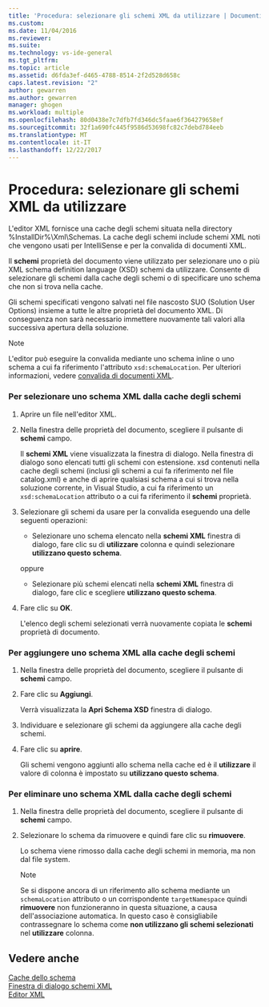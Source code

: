 ```yaml
---
title: 'Procedura: selezionare gli schemi XML da utilizzare | Documenti Microsoft'
ms.custom: 
ms.date: 11/04/2016
ms.reviewer: 
ms.suite: 
ms.technology: vs-ide-general
ms.tgt_pltfrm: 
ms.topic: article
ms.assetid: d6fda3ef-d465-4788-8514-2f2d528d658c
caps.latest.revision: "2"
author: gewarren
ms.author: gewarren
manager: ghogen
ms.workload: multiple
ms.openlocfilehash: 80d0438e7c7dfb7fd346dc5faae6f364279658ef
ms.sourcegitcommit: 32f1a690fc445f9586d53698fc82c7debd784eeb
ms.translationtype: MT
ms.contentlocale: it-IT
ms.lasthandoff: 12/22/2017
---
```

# <a name="how-to-select-the-xml-schemas-to-use"></a>Procedura: selezionare gli schemi XML da utilizzare
L'editor XML fornisce una cache degli schemi situata nella directory %InstallDir%\Xml\Schemas. La cache degli schemi include schemi XML noti che vengono usati per IntelliSense e per la convalida di documenti XML.  
  
 Il **schemi** proprietà del documento viene utilizzato per selezionare uno o più XML schema definition language (XSD) schemi da utilizzare. Consente di selezionare gli schemi dalla cache degli schemi o di specificare uno schema che non si trova nella cache.  
  
 Gli schemi specificati vengono salvati nel file nascosto SUO (Solution User Options) insieme a tutte le altre proprietà del documento XML. Di conseguenza non sarà necessario immettere nuovamente tali valori alla successiva apertura della soluzione.  
  
> [!NOTE]
>  L'editor può eseguire la convalida mediante uno schema inline o uno schema a cui fa riferimento l'attributo `xsd:schemaLocation`. Per ulteriori informazioni, vedere [convalida di documenti XML](../xml-tools/xml-document-validation.md).  
  
### <a name="to-select-an-xml-schema-from-the-schema-cache"></a>Per selezionare uno schema XML dalla cache degli schemi  
  
1.  Aprire un file nell'editor XML.  
  
2.  Nella finestra delle proprietà del documento, scegliere il pulsante di **schemi** campo.  
  
     Il **schemi XML** viene visualizzata la finestra di dialogo. Nella finestra di dialogo sono elencati tutti gli schemi con estensione. xsd contenuti nella cache degli schemi (inclusi gli schemi a cui fa riferimento nel file catalog.xml) e anche di aprire qualsiasi schema a cui si trova nella soluzione corrente, in Visual Studio, a cui fa riferimento un `xsd:schemaLocation` attributo o a cui fa riferimento il **schemi** proprietà.  
  
3.  Selezionare gli schemi da usare per la convalida eseguendo una delle seguenti operazioni:  
  
    -   Selezionare uno schema elencato nella **schemi XML** finestra di dialogo, fare clic su di **utilizzare** colonna e quindi selezionare **utilizzano questo schema**.  
  
     oppure  
  
    -   Selezionare più schemi elencati nella **schemi XML** finestra di dialogo, fare clic e scegliere **utilizzano questo schema**.  
  
4.  Fare clic su **OK**.  
  
     L'elenco degli schemi selezionati verrà nuovamente copiata le **schemi** proprietà di documento.  
  
### <a name="to-add-an-xml-schema-to-the-schema-cache"></a>Per aggiungere uno schema XML alla cache degli schemi  
  
1.  Nella finestra delle proprietà del documento, scegliere il pulsante di **schemi** campo.  
  
2.  Fare clic su **Aggiungi**.  
  
     Verrà visualizzata la **Apri Schema XSD** finestra di dialogo.  
  
3.  Individuare e selezionare gli schemi da aggiungere alla cache degli schemi.  
  
4.  Fare clic su **aprire**.  
  
     Gli schemi vengono aggiunti allo schema nella cache ed è il **utilizzare** il valore di colonna è impostato su **utilizzano questo schema**.  
  
### <a name="to-delete-an-xml-schema-from-the-schema-cache"></a>Per eliminare uno schema XML dalla cache degli schemi  
  
1.  Nella finestra delle proprietà del documento, scegliere il pulsante di **schemi** campo.  
  
2.  Selezionare lo schema da rimuovere e quindi fare clic su **rimuovere**.  
  
     Lo schema viene rimosso dalla cache degli schemi in memoria, ma non dal file system.  
  
    > [!NOTE]
    >  Se si dispone ancora di un riferimento allo schema mediante un `schemaLocation` attributo o un corrispondente `targetNamespace` quindi **rimuovere** non funzioneranno in questa situazione, a causa dell'associazione automatica. In questo caso è consigliabile contrassegnare lo schema come **non utilizzano gli schemi selezionati** nel **utilizzare** colonna.  
  
## <a name="see-also"></a>Vedere anche  
 [Cache dello schema](../xml-tools/schema-cache.md)   
 [Finestra di dialogo schemi XML](../xml-tools/xml-schemas-dialog-box.md)   
 [Editor XML](../xml-tools/xml-editor.md)